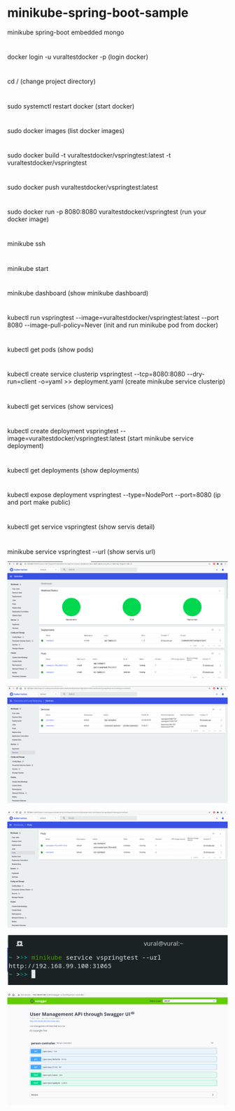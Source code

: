 # minikube-spring-boot-sample
minikube spring-boot embedded mongo
 
#
docker login -u vuraltestdocker -p <password> (login docker)
# 
cd /<spring-boot-project-path> (change project directory)
#     
sudo systemctl restart docker (start docker)
#     
sudo docker images (list docker images)
#     
sudo docker build -t vuraltestdocker/vspringtest:latest -t vuraltestdocker/vspringtest 
# 
sudo docker push vuraltestdocker/vspringtest:latest
# 
sudo docker run -p 8080:8080 vuraltestdocker/vspringtest (run your docker image)                                                 

#
minikube ssh                                                                                              
#
minikube start
# 
minikube dashboard (show minikube dashboard)                                                                                  

# 
kubectl run vspringtest --image=vuraltestdocker/vspringtest:latest --port 8080 --image-pull-policy=Never (init and run minikube pod from docker)
# 
kubectl get pods (show pods)                                                                                        
# 
kubectl create service clusterip vspringtest --tcp=8080:8080 --dry-run=client -o=yaml >> deployment.yaml (create minikube service clusterip)
# 
kubectl get services (show services)  
# 
kubectl create deployment vspringtest --image=vuraltestdocker/vspringtest:latest (start minikube service deployment)
# 
kubectl get deployments (show deployments)
# 
kubectl expose deployment vspringtest --type=NodePort --port=8080 (ip and port make public)
# 
kubectl get service vspringtest (show servis detail)
# 
minikube service vspringtest --url (show servis url)                                                                       

    
![alt text](https://github.com/vuraltamer/minikube-spring-boot-sample/blob/main/images/vt_minikube_1.png)    
    
![alt text](https://github.com/vuraltamer/minikube-spring-boot-sample/blob/main/images/vt_minikube_2.png)

![alt text](https://github.com/vuraltamer/minikube-spring-boot-sample/blob/main/images/vt_minikube_3.png)

![alt text](https://github.com/vuraltamer/minikube-spring-boot-sample/blob/main/images/vt_minikube_4.png)
  
![alt text](https://github.com/vuraltamer/minikube-spring-boot-sample/blob/main/images/vt_minikube_5.png)
